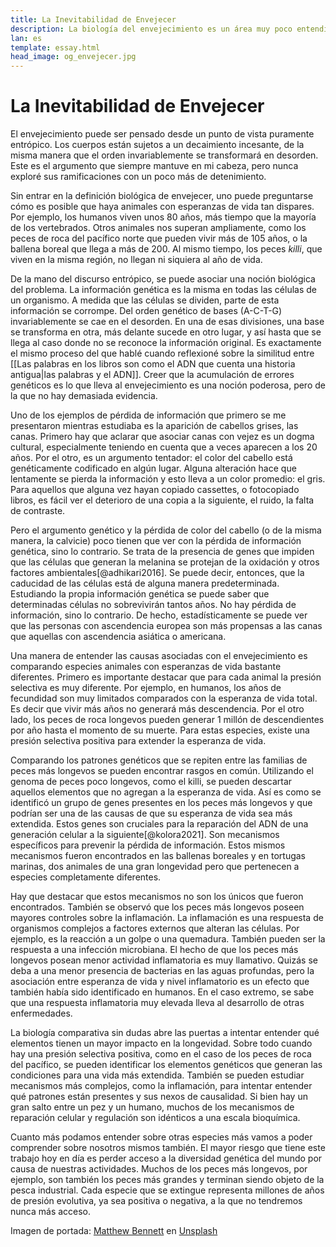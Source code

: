 ```yaml
---
title: La Inevitabilidad de Envejecer
description: La biología del envejecimiento es un área muy poco entendida. Desde los efectos de la pérdida de información hasta la apoptosis, todavía no sabemos qué influye en la longevidad.
lan: es
template: essay.html
head_image: og_envejecer.jpg
---
```


# La Inevitabilidad de Envejecer

El envejecimiento puede ser pensado desde un punto de vista puramente entrópico. Los cuerpos están sujetos a un decaimiento incesante, de la misma manera que el orden invariablemente se transformará en desorden. Este es el argumento que siempre mantuve en mi cabeza, pero nunca exploré sus ramificaciones con un poco más de detenimiento. 

Sin entrar en la definición biológica de envejecer, uno puede preguntarse cómo es posible que haya animales con esperanzas de vida tan dispares. Por ejemplo, los humanos viven unos 80 años, más tiempo que la mayoría de los vertebrados. Otros animales nos superan ampliamente, como los peces de roca del pacífico norte que pueden vivir más de 105 años, o la ballena boreal que llega a más de 200. Al mismo tiempo, los peces *killi*, que viven en la misma región, no llegan ni siquiera al año de vida. 

De la mano del discurso entrópico, se puede asociar una noción biológica del problema. La información genética es la misma en todas las células de un organismo. A medida que las células se dividen, parte de esta información se corrompe. Del orden genético de bases (A-C-T-G) invariablemente se cae en el desorden. En una de esas divisiones, una base se transforma en otra, más delante sucede en otro lugar, y así hasta que se llega al caso donde no se reconoce la información original. Es exactamente el mismo proceso del que hablé cuando reflexioné sobre la similitud entre [[Las palabras en los libros son como el ADN que cuenta una historia antigua|las palabras y el ADN]].  Creer que la acumulación de errores genéticos es lo que lleva al envejecimiento es una noción poderosa, pero de la que no hay demasiada evidencia. 

Uno de los ejemplos de pérdida de información que primero se me presentaron mientras estudiaba es la aparición de cabellos grises, las canas. Primero hay que aclarar que asociar canas con vejez es un dogma cultural, especialmente teniendo en cuenta que a veces aparecen a los 20 años. Por el otro, es un argumento tentador: el color del cabello está genéticamente codificado en algún lugar. Alguna alteración hace que lentamente se pierda la información y esto lleva a un color promedio: el gris. Para aquellos que alguna vez hayan copiado cassettes, o fotocopiado libros, es fácil ver el deterioro de una copia a la siguiente, el ruido, la falta de contraste.

Pero el argumento genético y la pérdida de color del cabello (o de la misma manera, la calvicie) poco tienen que ver con la pérdida de información genética, sino lo contrario. Se trata de la presencia de genes que impiden que las células que generan la melanina se protejan de la oxidación y otros factores ambientales[@adhikari2016]. Se puede decir, entonces, que la caducidad de las células está de alguna manera predeterminada. Estudiando la propia información genética se puede saber que determinadas células no sobrevivirán tantos años. No hay pérdida de información, sino lo contrario. De hecho, estadísticamente se puede ver que las personas con ascendencia europea son más propensas a las canas que aquellas con ascendencia asiática o americana.

Una manera de entender las causas asociadas con el envejecimiento es comparando especies animales con esperanzas de vida bastante diferentes. Primero es importante destacar que para cada animal la presión selectiva es muy diferente. Por ejemplo, en humanos, los años de fecundidad son muy limitados comparados con la esperanza de vida total. Es decir que vivir más años no generará más descendencia. Por el otro lado, los peces de roca longevos pueden generar 1 millón de descendientes por año hasta el momento de su muerte. Para estas especies, existe una presión selectiva positiva para extender la esperanza de vida.

Comparando los patrones genéticos que se repiten entre las familias de peces más longevos se pueden encontrar rasgos en común. Utilizando el genoma de peces poco longevos, como el killi, se pueden descartar aquellos elementos que no agregan a la esperanza de vida. Así es como se identificó un grupo de genes presentes en los peces más longevos y que podrían ser una de las causas de que su esperanza de vida sea más extendida. Estos genes son cruciales para la reparación del ADN de una generación celular a la siguiente[@kolora2021]. Son mecanismos específicos para prevenir la pérdida de información. Estos mismos mecanismos fueron encontrados en las ballenas boreales y en tortugas marinas, dos animales de una gran longevidad pero que pertenecen a especies completamente diferentes. 

Hay que destacar que estos mecanismos no son los únicos que fueron encontrados. También se observó que los peces más longevos poseen mayores controles sobre la inflamación. La inflamación es una respuesta de organismos complejos a factores externos que alteran las células. Por ejemplo, es la reacción a un golpe o una quemadura. También pueden ser la respuesta a una infección microbiana. El hecho de que los peces más longevos posean menor actividad inflamatoria es muy llamativo. Quizás se deba a una menor presencia de bacterias en las aguas profundas, pero la asociación entre esperanza de vida y nivel inflamatorio es un efecto que también había sido identificado en humanos. En el caso extremo, se sabe que una respuesta inflamatoria muy elevada lleva al desarrollo de otras enfermedades. 

La biología comparativa sin dudas abre las puertas a intentar entender qué elementos tienen un mayor impacto en la longevidad. Sobre todo cuando hay una presión selectiva positiva, como en el caso de los peces de roca del pacífico, se pueden identificar los elementos genéticos que generan las condiciones para una vida más extendida. También se pueden estudiar mecanismos más complejos, como la inflamación, para intentar entender qué patrones están presentes y sus nexos de causalidad. Si bien hay un gran salto entre un pez y un humano, muchos de los mecanismos de reparación celular y regulación son idénticos a una escala bioquímica. 

Cuanto más podamos entender sobre otras especies más vamos a poder comprender sobre nosotros mismos también. El mayor riesgo que tiene este trabajo hoy en día es perder acceso a la diversidad genética del mundo por causa de nuestras actividades. Muchos de los peces más longevos, por ejemplo, son también los peces más grandes y terminan siendo objeto de la pesca industrial. Cada especie que se extingue representa millones de años de presión evolutiva, ya sea positiva o negativa, a la que no tendremos nunca más acceso. 


Imagen de portada: [Matthew Bennett](https://unsplash.com/@mbennettphoto?utm_source=unsplash&utm_medium=referral&utm_content=creditCopyText) en [Unsplash](https://unsplash.com/s/photos/old?utm_source=unsplash&utm_medium=referral&utm_content=creditCopyText)